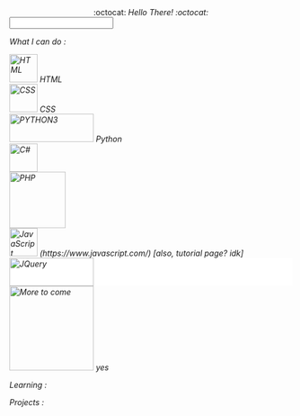 <!--
### Hi there 👋


**MansiAyer/MansiAyer** is a ✨ _special_ ✨ repository because its `README.md` (this file) appears on your GitHub profile.

Here are some ideas to get you started:

- 🔭 I’m currently working on ...
- 🌱 I’m currently learning ...
- 👯 I’m looking to collaborate on ...
- 🤔 I’m looking for help with ...
- 💬 Ask me about ...
- 📫 How to reach me: ...
- 😄 Pronouns: ...
- ⚡ Fun fact: ...
-->


<div align="center"> :octocat: <i>Hello There!<i> :octocat: <span> </div>
<input type="text" pattern="/general kenobi/i"/>
   
<!--
   Skills : 
       [![HTML](https://www.w3.org/html/logo/badge/html5-badge-h-solo.png)](http://www.w3.org/html/logo/) 
       [![CSS](https://upload.wikimedia.org/wikipedia/commons/6/62/CSS3_logo.svg)](https://commons.wikimedia.org/wiki/File:CSS3_logo.svg) 
       [![PYTHON3](https://www.python.org/static/community_logos/python-logo-generic.svg)](https://www.python.org/community/logos/) 
       [![C#](https://upload.wikimedia.org/wikipedia/commons/0/0d/C_Sharp_wordmark.svg)](https://commons.wikimedia.org/wiki/File:C_Sharp_wordmark.svg) 
       [![PHP](https://www.php.net/images/logos/new-php-logo.svg)](https://www.php.net/download-logos.php) 
       [![JavaScript](idk bruh)](https://www.javascript.com/) [also, tutorial page? idk](https://javascript.info/)
       [![JQuery](much legal, such scare)](https://brand.jquery.org/logos/#the-mark) 
       [![More to come](http://cdn2.scratch.mit.edu/get_image/gallery/981806_170x100.png)](https://www.deviantart.com/annefaizuani/art/FREE-TO-USE-Loading-animation-483231761) 
   -->
  
   <p> What I can do : </p>
   <div>
      <div> <a href="http://www.w3.org/html/logo/" style="text-decoration:none"> <img alt="HTML" src="https://www.w3.org/html/logo/badge/html5-badge-h-solo.png" width="50" height="50"></a> HTML </div>
      <div> <a href="https://commons.wikimedia.org/wiki/File:CSS3_logo.svg" style="text-decoration:none"> <img alt="CSS" src="https://upload.wikimedia.org/wikipedia/commons/6/62/CSS3_logo.svg" width="50" height="50"></a> CSS </div>
      <div> <a href="https://www.python.org/community/logos/" style="text-decoration:none"> <img alt="PYTHON3" src="https://www.python.org/static/community_logos/python-logo-generic.svg" width="150" height="50"></a> Python </div>
      <div> <a href="https://commons.wikimedia.org/wiki/File:C_Sharp_wordmark.svg" style="text-decoration:none"> <img alt="C#" src="https://upload.wikimedia.org/wikipedia/commons/0/0d/C_Sharp_wordmark.svg" width="50" height="50"></a> </div>
      <div> <a href="https://www.php.net/download-logos.php" style="text-decoration:none"> <img alt="PHP" src="https://www.php.net/images/logos/new-php-logo.svg" width="100" height="100"></a> </div>
      <div> <a href="https://javascript.info/" style="text-decoration:none"> <img alt="JavaScript" src="https://seeklogo.net/wp-content/uploads/2015/07/javascript-logo-vector-download.jpg" width="50" height="50"></a> (https://www.javascript.com/) [also, tutorial page? idk]</div>
      <div style="background-color:white;"> <a href="https://brand.jquery.org/logos/#the-mark" style="text-decoration:none"> <img alt="JQuery" src="https://upload.wikimedia.org/wikipedia/commons/thumb/f/fd/JQuery-Logo.svg/1200px-JQuery-Logo.svg.png" width="150" height="50"></a> </div>
      <div> <a href="https://www.deviantart.com/annefaizuani/art/FREE-TO-USE-Loading-animation-483231761" style="text-decoration:none"> <img alt="More to come" src="http://cdn2.scratch.mit.edu/get_image/gallery/981806_170x100.png" width="150" height="150"></a> yes </div>
      
   </div>   
   
   <p> Learning :
   </p>
   
   <p> Projects :
   </p>
   
  <!-- 
-->
   
